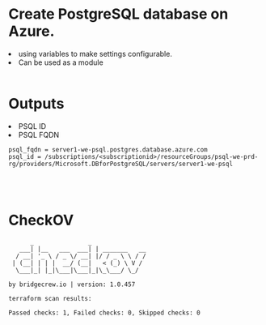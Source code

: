# Create PostgreSQL database on Azure. 
<li>using variables to make settings configurable.
<li>Can be used as a module
<br><br>

# Outputs
<li>PSQL ID
<li>PSQL FQDN

```
psql_fqdn = server1-we-psql.postgres.database.azure.com
psql_id = /subscriptions/<subscriptionid>/resourceGroups/psql-we-prd-rg/providers/Microsoft.DBforPostgreSQL/servers/server1-we-psql
````

<br><br>

# CheckOV
```
      _               _
   ___| |__   ___  ___| | _______   __
  / __| '_ \ / _ \/ __| |/ / _ \ \ / /
 | (__| | | |  __/ (__|   < (_) \ V /
  \___|_| |_|\___|\___|_|\_\___/ \_/

by bridgecrew.io | version: 1.0.457

terraform scan results:

Passed checks: 1, Failed checks: 0, Skipped checks: 0
```
